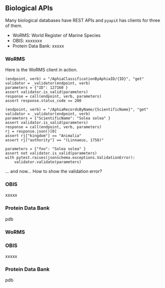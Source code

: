## Biological APIs

Many biological databases have REST APIs and `pyapiX` has clients for three of them.

- WoRMS: World Register of Marine Species
- OBIS: xxxxxxx
- Protein Data Bank: xxxxx


### WoRMS

Here is the WoRMS client in action.

    (endpoint, verb) = "/AphiaClassificationByAphiaID/{ID}", "get"
    validator = _validator(endpoint, verb)
    parameters = {"ID": 127160 }
    assert validator.is_valid(parameters)
    response = call(endpoint, verb, parameters)
    assert response.status_code == 200

    (endpoint, verb) = "/AphiaRecordsByName/{ScientificName}", "get"
    validator = _validator(endpoint, verb)
    parameters = {"ScientificName": "Solea solea" }
    assert validator.is_valid(parameters)
    response = call(endpoint, verb, parameters)
    rj = response.json()[0]
    assert rj["kingdom"] == "Animalia"
    assert rj["authority"] == "(Linnaeus, 1758)"

    parameters = {"foo": "Solea solea" }
    assert not validator.is_valid(parameters)
    with pytest.raises(jsonschema.exceptions.ValidationError):
        validator.validate(parameters)


... and now... How to show the validation error?

### OBIS

xxxxx


### Protein Data Bank

pdb


### WoRMS


### OBIS

xxxxx


### Protein Data Bank

pdb
